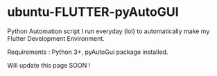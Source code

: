 # ubuntu-FLUTTER-pyAutoGUI

Python Automation script I run everyday (lol) to automatically make my Flutter Development Environment. 

Requirements : Python 3+, pyAutoGui package installed.

Will update this page SOON !
